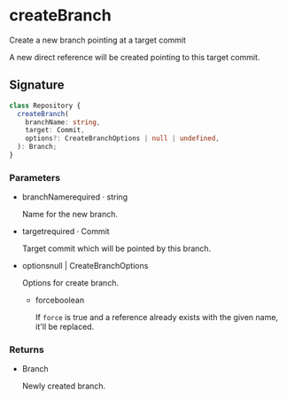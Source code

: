 # createBranch

Create a new branch pointing at a target commit

A new direct reference will be created pointing to this target commit.

## Signature

```ts
class Repository {
  createBranch(
    branchName: string,
    target: Commit,
    options?: CreateBranchOptions | null | undefined,
  ): Branch;
}
```

### Parameters

<ul class="param-ul">
  <li class="param-li param-li-root">
    <span class="param-name">branchName</span><span class="param-required">required</span>&nbsp;·&nbsp;<span class="param-type">string</span>
    <br>
    <p class="param-description">Name for the new branch.</p>
  </li>
  <li class="param-li param-li-root">
    <span class="param-name">target</span><span class="param-required">required</span>&nbsp;·&nbsp;<span class="param-type">Commit</span>
    <br>
    <p class="param-description">Target commit which will be pointed by this branch.</p>
  </li>
  <li class="param-li param-li-root">
    <span class="param-name">options</span><span class="param-type">null | CreateBranchOptions</span>
    <br>
    <p class="param-description">Options for create branch.</p>
    <ul class="param-ul">
      <li class="param-li">
        <span class="param-name">force</span><span class="param-type">boolean</span>
        <br>
        <p class="param-description">If <code>force</code> is true and a reference already exists with the given name, it&#39;ll be replaced.</p>
      </li>
    </ul>
  </li>
</ul>

### Returns

<ul class="param-ul">
  <li class="param-li param-li-root">
    <span class="param-type">Branch</span>
    <br>
    <p class="param-description">Newly created branch.</p>
  </li>
</ul>
